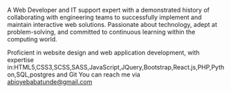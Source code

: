 A Web Developer and IT support expert with a demonstrated history of collaborating with engineering teams to successfully implement and maintain interactive web solutions. Passionate about technology, adept at problem-solving, and committed to continuous learning within the computing world.

Proficient in website design and web application development, with expertise in:HTML5,CSS3,SCSS,SASS,JavaScript,JQuery,Bootstrap,React.js,PHP,Python,SQL,postgres and Git
You can reach me via abioyebabatunde@gmail.com 
